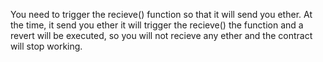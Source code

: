 You need to trigger the recieve() function so that it will send you ether. At the time, it send you ether it will trigger the recieve() the function and a revert will be executed, so you will not recieve any ether and the contract will stop working.